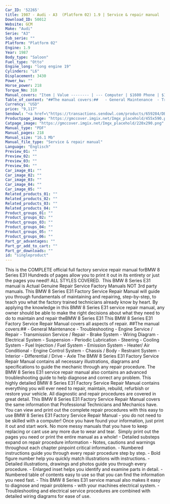 ```yaml
---
Car_ID: '52265'
title: 1987 - Audi - A3  (Platform 02) 1.9 | Service & repair manual
Download_ID: 50012
Website: GCM
Make: "Audi"
Serie: "A3"
Sub_serie: ""
Platform: "Platform 02"
Engine: 1.9
Year: 1987
Body_type: "Saloon"
Fuel_type: "Otto"
Engine_long: "long engine 19"
Cylinders: "L6"
Displacement: 3430
Power_kw: ""
Horse_power: 218
Torque_Nm: 310
Manual_covers: "Item | Value -------- | --- Computer | $1600 Phone | $12 Pipe | $19"
Table_of_content: "##The manual covers:##   - General Maintenance  - Troubleshooting  - Engine Service / Repair  - Transmission Service / Repair  - Brake System  - Wiring Diagram  - Electrical System  - Suspension  - Periodic Lubrication  - Steering  - Cooling System  - Fuel Injection / Fuel System  - Emission System  - Heater/ Air Conditional  - Engine Control System  - Chassis / Body  - Restraint System  - Interior  - Differential / Drive  - Axle"
Currency: "USD"
price: "9,117"
Sendowl: "<a href=\"https://transactions.sendowl.com/products/659284/DB30BBE0/add_to_cart\" rel=\"nofollow\"><img src=\"https://transactions.sendowl.com/assets/external/add-to-cart.png\" /></a><script type=\"text/javascript\" src=\"https://transactions.sendowl.com/assets/sendowl.js\" ></script>"
Productpage_image: "https://gmccover.imgix.net/Imgx_placehold/455x590.png"
Catpage_image: "https://gmccover.imgix.net/Imgx_placehold/220x290.png"
Manual_type: "PDF"
Manual_pages: 218
Manual_size: "16.1 Mb"
Manual_file_type: "Service & repair manual"
Language: "Englisch"
Preview_01: ""
Preview_02: ""
Preview_03: ""
Preview_04: ""
Car_image_01: ""
Car_image_02: ""
Car_image_03: ""
Car_image_04: ""
Car_image_05: ""
Related_products_01: ""
Related_products_02: ""
Related_products_03: ""
Related_products_04: ""
Product_groups_01: ""
Product_groups_02: ""
Product_groups_03: ""
Product_groups_04: ""
Product_groups_05: ""
Product_groups_06: ""
Part_gr_advantages: ""
Part_gr_add_to_cart: ""
Part_gr_downloads: ""
id: "singleproduct"
---
```


This is the COMPLETE official full factory service repair manual forBMW 8 Series E31 Hundreds of pages allow you to print it out in its entirety or just the pages you need!! ALL STYLES COVERED.&nbsp;  This BMW 8 Series E31 manual is Actual Genuine Repair Service Factory Manuals NOT 3rd party manuals.  This BMW 8 Series E31 Factory Service Repair Manual will guide you through fundamentals of maintaining and repairing, step-by-step, to teach you what the factory trained technicians already know by heart. By applying the knowledge in this BMW 8 Series E31 service repair manual, any owner should be able to make the right decisions about what they need to do to maintain and repair theBMW 8 Series E31  This BMW 8 Series E31 Factory Service Repair Manual covers all aspects of repair.  ##The manual covers:##   - General Maintenance  - Troubleshooting  - Engine Service / Repair  - Transmission Service / Repair  - Brake System  - Wiring Diagram  - Electrical System  - Suspension  - Periodic Lubrication  - Steering  - Cooling System  - Fuel Injection / Fuel System  - Emission System  - Heater/ Air Conditional  - Engine Control System  - Chassis / Body  - Restraint System  - Interior  - Differential / Drive  - Axle  The BMW 8 Series E31 Factory Service Repair Manual contains all necessary illustrations, diagrams and specifications to guide the mechanic through any repair procedure. The BMW 8 Series E31 service repair manual also contains an advanced troubleshooting guide to help diagnose and correct any problem.  This highly detailed BMW 8 Series E31 Factory Service Repair Manual contains everything you will ever need to repair, maintain, rebuild, refurbish or restore your vehicle. All diagnostic and repair procedures are covered in great detail. This BMW 8 Series E31 Factory Service Repair Manual covers the same information that Professional Technicians and Mechanics have.  You can view and print out the complete repair procedures with this easy to use BMW 8 Series E31 Factory Service Repair Manual - you do not need to be skilled with a computer! Once you have found your information, just print it out and start work. No more messy manuals that you have to keep replacing or cant use any more due to wear and tear.&nbsp;  Simply print out the pages you need or print the entire manual as a whole!   - Detailed substeps expand on repair procedure information  - Notes, cautions and warnings throughout each chapter pinpoint critical information.  - Numbered instructions guide you through every repair procedure step by step.  - Bold figure number help you quickly match illustrations with instructions.  - Detailed illustrations, drawings and photos guide you through every procedure.  - Enlarged inset helps you identify and examine parts in detail.  - Numbered table of contents easy to use so that you can find the information you need fast.  - This BMW 8 Series E31 service manual also makes it easy to diagnose and repair problems  - with your machines electrical system.   - Troubleshooting and electrical service procedures are combined with detailed wiring diagrams for ease of use.
